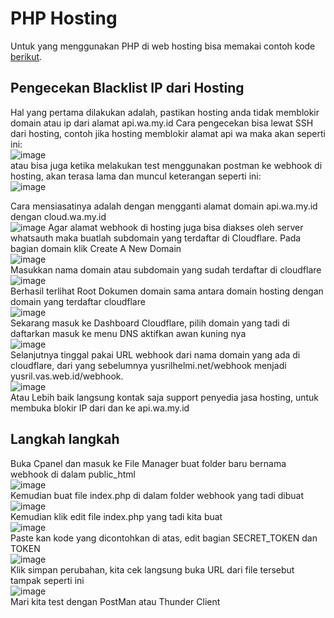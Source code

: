 # PHP Hosting

Untuk yang menggunakan PHP di web hosting bisa memakai contoh kode [berikut](index.php).

## Pengecekan Blacklist IP dari Hosting
Hal yang pertama dilakukan adalah, pastikan hosting anda tidak memblokir domain atau ip dari alamat api.wa.my.id
Cara pengecekan bisa lewat SSH dari hosting, contoh jika hosting memblokir alamat api wa maka akan seperti ini:  
![image](https://github.com/whatsauth/webhook/assets/11188109/6c58afed-d8aa-4fa6-a1d4-a35a27ed7e6c)  
atau bisa juga ketika melakukan test menggunakan postman ke webhook di hosting, akan terasa lama dan muncul keterangan seperti ini:  
![image](https://github.com/whatsauth/webhook/assets/11188109/17676d2d-b1b3-4b54-ad99-4c9637f8b6fa)  

Cara mensiasatinya adalah dengan mengganti alamat domain api.wa.my.id dengan cloud.wa.my.id  
![image](https://github.com/whatsauth/webhook/assets/11188109/8ac887db-c376-4c0b-a1a1-26c3f966b47c)
Agar alamat webhook di hosting juga bisa diakses oleh server whatsauth maka buatlah subdomain yang terdaftar di Cloudflare.
Pada bagian domain klik Create A New Domain  
![image](https://github.com/whatsauth/webhook/assets/11188109/caa18396-006b-4de7-838c-c4400bdafc82)  
Masukkan nama domain atau subdomain yang sudah terdaftar di cloudflare  
![image](https://github.com/whatsauth/webhook/assets/11188109/be2ab7f8-983d-414b-b7e6-513e01c45581)  
Berhasil terlihat Root Dokumen domain sama antara domain hosting dengan domain yang terdaftar cloudflare  
![image](https://github.com/whatsauth/webhook/assets/11188109/00b8e20c-e720-4e1c-9a08-e8705a5a78e5)  
Sekarang masuk ke Dashboard Cloudflare, pilih domain yang tadi di daftarkan masuk ke menu DNS aktifkan awan kuning nya  
![image](https://github.com/whatsauth/webhook/assets/11188109/3a4a32a6-46da-41ae-b470-633218d4f97c)  
Selanjutnya tinggal pakai URL webhook dari nama domain yang ada di cloudflare, dari yang sebelumnya yusrilhelmi.net/webhook menjadi yusril.vas.web.id/webhook.  
![image](https://github.com/whatsauth/webhook/assets/11188109/77748fec-0039-44cf-a46d-a2b2d448cf68)  
Atau Lebih baik langsung kontak saja support penyedia jasa hosting, untuk membuka blokir IP dari dan ke api.wa.my.id

## Langkah langkah
Buka Cpanel dan masuk ke File Manager buat folder baru bernama webhook di dalam public_html  
![image](https://github.com/whatsauth/webhook/assets/11188109/1a39bd75-1f86-4b38-a068-8becc87f087e)  
Kemudian buat file index.php di dalam folder webhook yang tadi dibuat  
![image](https://github.com/whatsauth/webhook/assets/11188109/a90824d4-f75e-4948-97c9-c2f1d6e19780)  
Kemudian klik edit file index.php yang tadi kita buat  
![image](https://github.com/whatsauth/webhook/assets/11188109/d5d348ab-17af-4c31-abbe-9e53ac54d919)  
Paste kan kode yang dicontohkan di atas, edit bagian SECRET_TOKEN dan TOKEN  
![image](https://github.com/whatsauth/webhook/assets/11188109/70022ace-aa63-48fb-9cca-14c42578a402)  
Klik simpan perubahan, kita cek langsung buka URL dari file tersebut tampak seperti ini  
![image](https://github.com/whatsauth/webhook/assets/11188109/3f244557-70db-4a01-8fe7-26644f38b970)  
Mari kita test dengan PostMan atau Thunder Client

